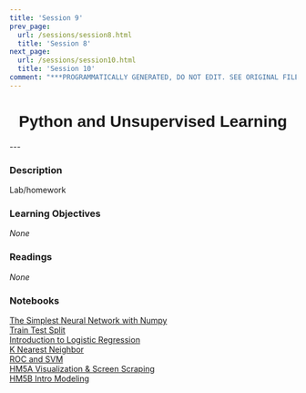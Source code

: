 ```yaml
---
title: 'Session 9'
prev_page:
  url: /sessions/session8.html
  title: 'Session 8'
next_page:
  url: /sessions/session10.html
  title: 'Session 10'
comment: "***PROGRAMMATICALLY GENERATED, DO NOT EDIT. SEE ORIGINAL FILES IN /content***"
---
```

<h1  style="font-family:  Verdana,  Geneva,  sans-serif;  text-align:center">Python  and  Unsupervised  Learning</h1> 
--- 
 
###  Description 
Lab/homework 
 
###  Learning  Objectives 
*None* 
 
###  Readings 
*None* 
 
###  Notebooks 
[The  Simplest  Neural  Network  with  Numpy](https://rpi.analyticsdojo.com""/notebooks/08-intro-python-pandas.html)<br>[Train  Test  Split](https://rpi.analyticsdojo.com""/notebooks/08-intro-python-pandas.html)<br>[Introduction  to  Logistic  Regression](https://rpi.analyticsdojo.com""/notebooks/08-intro-python-pandas.html)<br>[K  Nearest  Neighbor](https://rpi.analyticsdojo.com""/notebooks/08-intro-python-pandas.html)<br>[ROC  and  SVM](https://rpi.analyticsdojo.com""/notebooks/08-intro-python-pandas.html)<br>[HM5A  Visualization  &  Screen  Scraping](https://rpi.analyticsdojo.com""/notebooks/08-intro-python-pandas.html)<br>[HM5B  Intro  Modeling](https://rpi.analyticsdojo.com""/notebooks/08-intro-python-pandas.html)
